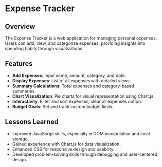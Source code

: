 # Expense Tracker

## Overview

The Expense Tracker is a web application for managing personal expenses. Users can add, view, and categorize expenses, providing insights into spending habits through visualizations.

## Features

- **Add Expenses**: Input name, amount, category, and date.
- **Display Expenses**: List of all expenses with detailed views.
- **Summary Calculations**: Total expenses and category-based summaries.
- **Chart Visualization**: Pie charts for visual representation using Chart.js.
- **Interactivity**: Filter and sort expenses; clear all expenses option.
- **Budget Goals**: Set and track custom budget limits.

## Lessons Learned

- Improved JavaScript skills, especially in DOM manipulation and local storage.
- Gained experience with Chart.js for data visualization.
- Enhanced CSS for responsive design and usability.
- Developed problem-solving skills through debugging and user-centered design.
